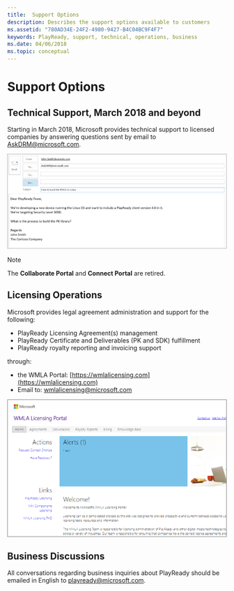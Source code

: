 ```yaml
---
title:  Support Options
description: Describes the support options available to customers
ms.assetid: "780AD34E-24F2-4980-9427-B4C04BC9F4F7"
keywords: PlayReady, support, technical, operations, business
ms.date: 04/06/2018
ms.topic: conceptual
---
```


# Support Options

## Technical Support, March 2018 and beyond

Starting in March 2018, Microsoft provides technical support to licensed companies by answering questions sent by email to [AskDRM@microsoft.com](mailto:AskDRM@microsoft.com).

![Sending email to AskDRM](images/send-to-askdrm.png)

>[!NOTE]
>The **Collaborate Portal** and **Connect Portal** are retired. 

## Licensing Operations

Microsoft provides legal agreement administration and support for the following:

* PlayReady Licensing Agreement(s) management
* PlayReady Certificate and Deliverables (PK and SDK) fulfillment
* PlayReady royalty reporting and invoicing support 

through:

* the WMLA Portal: [https://wmlalicensing.com](https://wmlalicensing.com)
* Email to: [wmlalicensing@microsoft.com](mailto:wmlalicensing@microsoft.com)

![Website home page for WMLA licensing](images/website-wmlalicensing-home.png)


## Business Discussions

All conversations regarding business inquiries about PlayReady should be emailed in English to [playready@microsoft.com](mailto:playready@microsoft.com). 
